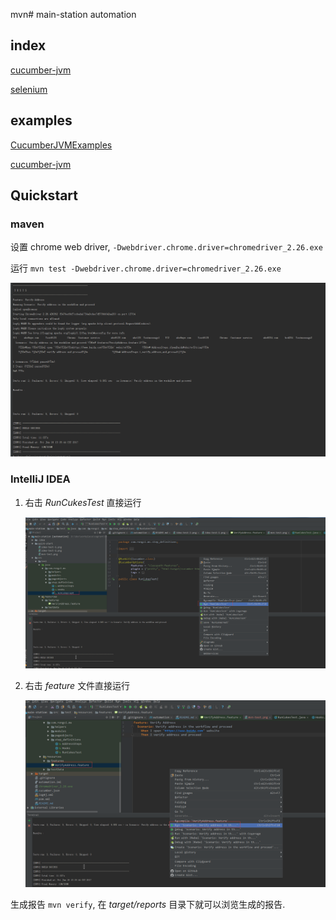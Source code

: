 mvn# main-station automation

## index

[cucumber-jvm](https://cucumber.io/)

[selenium](http://www.seleniumframework.com/)

## examples

[CucumberJVMExamples](https://github.com/machzqcq/CucumberJVMExamples)

[cucumber-jvm](https://github.com/cucumber/cucumber-jvm/tree/master/examples)


## Quickstart

### maven

设置 chrome web driver, `-Dwebdriver.chrome.driver=chromedriver_2.26.exe`

运行 `mvn test -Dwebdriver.chrome.driver=chromedriver_2.26.exe` 

![mvn-test.png](quick-start/mvn-test.png) 

### IntelliJ IDEA 

1.  右击 *RunCukesTest* 直接运行

    ![idea-test-1.png](quick-start/idea-test-1.png) 

2.  右击 *feature* 文件直接运行

    ![idea-test-2.png](quick-start/idea-test-2.png)

生成报告 `mvn verify`, 在 *target/reports* 目录下就可以浏览生成的报告.